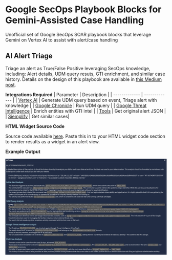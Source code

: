 # Google SecOps Playbook Blocks for Gemini-Assisted Case Handling

Unofficial set of Google SecOps SOAR playbook blocks that leverage Gemini on Vertex AI to assist with alert/case handling


## AI Alert Triage
Triage an alert as True/False Positive leveraging SecOps knowledge, including: Alert details, UDM query resuts, GTI enrichment, and similar case history. Details on the design of this playbook are available in [this Medium post](https://medium.com/@cloudymike/implementing-custom-ai-investigators-in-vertex-ai-for-google-secops-51fb0baaf458).


**Integrations Required**
| Parameter  | Description |
| ------------- | ------------- |
| [Vertex AI](https://cloud.google.com/chronicle/docs/soar/marketplace-integrations/vertex-ai) | Generate UDM query based on event, Triage alert with knowledge |
| [Google Chronicle](https://cloud.google.com/chronicle/docs/soar/marketplace-integrations/google-chronicle) | Run UDM query |
| [Google Threat Intelligence](https://cloud.google.com/chronicle/docs/soar/marketplace-integrations/google-threat-intelligence) | Enrich entities with GTI intel |
| [Tools](https://cloud.google.com/chronicle/docs/soar/marketplace/power-ups/tools) | Get original alert JSON |
| [Siemplify](https://cloud.google.com/chronicle/docs/soar/marketplace-integrations/siemplify) | Get similar cases|

**HTML Widget Source Code**

Source code available [here](https://raw.githubusercontent.com/pilot006/google-secops-playbook-blocks-vertex-ai/refs/heads/main/html_widget_code/ai-triage.html). Paste this in to your HTML widget code section to render results as a widget in an alert view.

**Example Output**

![AI Triage](/examples/ai-alert-triage.png?raw=true)
